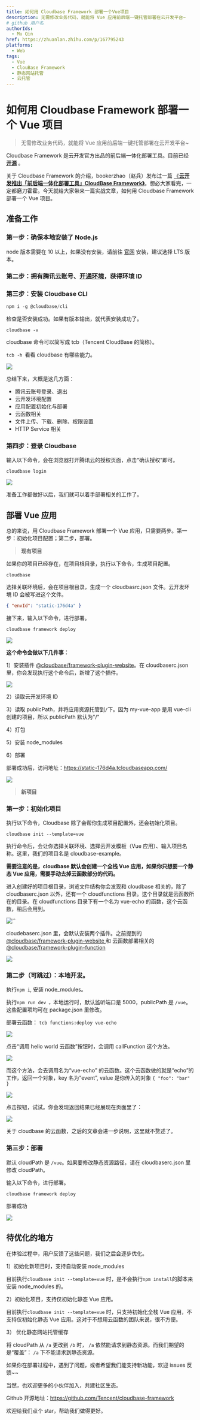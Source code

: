 ```yaml
---
title: 如何用 Cloudbase Framework 部署一个Vue项目
description: 无需修改业务代码，就能将 Vue 应用前后端一键托管部署在云开发平台~
# github 用户名
authorIds:
  - Mu Qin
href: https://zhuanlan.zhihu.com/p/167795243
platforms:
  - Web
tags:
  - Vue
  - ClouBase Framework
  - 静态网站托管
  - 云托管
---
```


# 如何用 Cloudbase Framework 部署一个 Vue 项目

> 无需修改业务代码，就能将 Vue 应用前后端一键托管部署在云开发平台~

Cloudbase Framework 是云开发官方出品的前后端一体化部署工具。目前已经 **[开源](https://github.com/Tencent/cloudbase-framework)** 。

关于 Cloudbase Framework 的介绍，bookerzhao（赵兵）发布过一篇 [《**云开发推出「前后端一体化部署工具」CloudBase Framework》**](https://zhuanlan.zhihu.com/p/159302477)。想必大家看完，一定都磨刀霍霍。今天就给大家带来一篇实战文章，如何用 Cloudbase Framework 部署一个 Vue 项目。

## 准备工作

### 第一步：确保本地安装了 Node.js

node 版本需要在 10 以上，如果没有安装，请前往 [官网](https://nodejs.org/en/) 安装，建议选择 LTS 版本。

### 第二步：拥有腾讯云账号、[开通环境](https://cloud.tencent.com/document/product/876/41391)，获得**环境 ID**

### 第三步：安装 Cloudbase CLI

```javascript
npm i -g @cloudbase/cli
```

检查是否安装成功。如果有版本输出，就代表安装成功了。

```
cloudbase -v
```

cloudbase 命令可以简写成 tcb（Tencent CloudBase 的简称）。

`tcb -h `看看 cloudbase 有哪些能力。

![](https://main.qcloudimg.com/raw/73f09ba1440d87f732ba14b1e4820c72.png)

总结下来，大概是这几方面：

- 腾讯云账号登录、退出
- 云开发环境配置
- 应用配置初始化与部署
- 云函数相关
- 文件上传、下载、删除、权限设置
- HTTP Service 相关

### 第四步：登录 Cloudbase

输入以下命令，会在浏览器打开腾讯云的授权页面，点击“确认授权”即可。

```
cloudbase login
```

![](https://main.qcloudimg.com/raw/743959176c0c7afe2b464117d912fe7b.png)

准备工作都做好以后，我们就可以着手部署相关的工作了。

## 部署 Vue 应用

总的来说，用 Cloudbase Framework 部署一个 Vue 应用，只需要两步。第一步：初始化项目配置；第二步，部署。

> **现有项目**

如果你的项目已经存在，在项目根目录，执行以下命令，生成项目配置。

```
cloudbase
```

选择关联环境后，会在项目根目录，生成一个 cloudbasrc.json 文件。云开发环境 ID 会被写进这个文件。

```json
{ "envId": "static-176d4a" }
```

接下来，输入以下命令，进行部署。

```
cloudbase framework deploy
```

![](https://main.qcloudimg.com/raw/831e938cf46b4f3c160787b3c3fa8ca5.png)

**这个命令会做以下几件事：**

1）安装插件 [@cloudbase/framework-plugin-website](https://github.com/Tencent/cloudbase-framework/tree/master/packages/framework-plugin-website)。在 cloudbaserc.json 里，你会发现执行这个命令后，新增了这个插件。

![](https://main.qcloudimg.com/raw/92f36b98595d0fbcc35b59583f6d1fe7.png)

2）读取云开发环境 ID

3）读取 publicPath，并将应用资源托管到`/`下。因为 my-vue-app 是用 vue-cli 创建的项目，所以 publicPath 默认为"/"

4）打包

5）安装 node_modules

6）部署

部署成功后，访问地址：https://static-176d4a.tcloudbaseapp.com/

![](https://main.qcloudimg.com/raw/77ecab6adb0899fafb0fed05a8f34006.png)

> **新项目**

### 第一步：初始化项目

执行以下命令，Cloudbase 除了会帮你生成项目配置外，还会初始化项目。

```
cloudbase init --template=vue
```

执行命令后，会让你选择关联环境、选择云开发模板（Vue 应用）、输入项目名称。这里，我们的项目名是 cloudbase-example。

**需要注意的是，cloudbase 默认会创建一个全栈 Vue 应用，如果你只想要一个静态 Vue 应用，需要手动去掉云函数部分的代码。**

进入创建好的项目根目录，浏览文件结构你会发现和 cloudbase 相关的，除了 cloudbaserc.json 以外，还有一个 cloudfunctions 目录。这个目录就是云函数所在的目录。在 cloudfunctions 目录下有一个名为 vue-echo 的函数，这个云函数，稍后会用到。

![``](https://main.qcloudimg.com/raw/0ef39afcb5dc86a880f3110e6dcab964.png)

cloudebaserc.json 里，会默认安装两个插件。之前提到的 [@cloudbase/framework-plugin-website ](https://github.com/Tencent/cloudbase-framework/tree/master/packages/framework-plugin-website) 和 云函数部署相关的 [@cloudbase/framework-plugin-function](https://github.com/Tencent/cloudbase-framework/tree/master/packages/framework-plugin-function)

![](https://main.qcloudimg.com/raw/a2acd68f20a7defeb9cc326df91fa273.png)

### 第二步（可跳过）：本地开发。

执行`npm i`, 安装 node_modules。

执行`npm run dev 。`本地运行时，默认监听端口是 5000，publicPath 是 `/vue`。这些配置项均可在 package.json 里修改。

部署云函数： `tcb functions:deploy vue-echo`

![](https://main.qcloudimg.com/raw/075ba1d5112abe0a7e891cc502eb1029.png)

点击“调用 hello world 云函数”按钮时，会调用 callFunction 这个方法。

![](https://main.qcloudimg.com/raw/2d677c81537af4afeab5c4335ac12297.png)

而这个方法，会去调用名为“vue-echo” 的云函数。这个云函数做的就是“echo”的工作，返回一个对象，key 名为“event”, value 是你传入的对象 `{ "foo": "bar" }`

![](https://main.qcloudimg.com/raw/d1caddd5e0ec78542b8882631ea63619.png)

点击按钮，试试。你会发现返回结果已经展现在页面里了：

![](https://main.qcloudimg.com/raw/37966754986ba2556369f58c49276c0a.png)

关于 cloudbase 的云函数，之后的文章会进一步说明，这里就不赘述了。

###

### 第三步：部署

默认 cloudPath 是 `/vue`。如果要修改静态资源路径，请在 cloudbaserc.json 里修改 cloudPath。

输入以下命令，进行部署。

```
cloudbase framework deploy
```

部署成功

![](https://main.qcloudimg.com/raw/aa57d8d728455aec30e74d41b2fe529f.png)

## 待优化的地方

在体验过程中，用户反馈了这些问题，我们之后会逐步优化。

1）初始化新项目时，支持自动安装 node_modules

目前执行`cloudbase init --template=vue` 时，是不会执行`npm install`的脚本来安装 node_modules 的。

2）初始化项目，支持仅初始化静态 Vue 应用。

目前执行`cloudbase init --template=vue` 时，只支持初始化全栈 Vue 应用，不支持仅初始化静态 Vue 应用。这对于不想用云函数的团队来说，很不方便。

3） 优化静态网站托管缓存

将 cloudPath 从 `/a` 更改到 `/b` 时， `/a` 依然能请求到静态资源。而我们期望的是“覆盖”： `/a` 下不能请求到静态资源。

如果你在部署过程中，遇到了问题，或者希望我们能支持新功能，欢迎 issues 反馈~~

当然，也欢迎更多的小伙伴加入，共建社区生态。

Github 开源地址：https://github.com/Tencent/cloudbase-framework

欢迎给我们点个 star，帮助我们做得更好。

